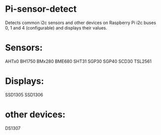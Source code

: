 # Pi-sensor-detect
Detects common i2c sensors and other devices on Raspberry Pi i2c buses 0, 1 and 4 (configurable) and displays their values. 

Sensors:
=======
AHTx0
BH1750
BMx280
BME680
SHT31
SGP30
SGP40
SCD30
TSL2561

Displays:
========
SSD1305
SSD1306

other devices:
=============
DS1307
